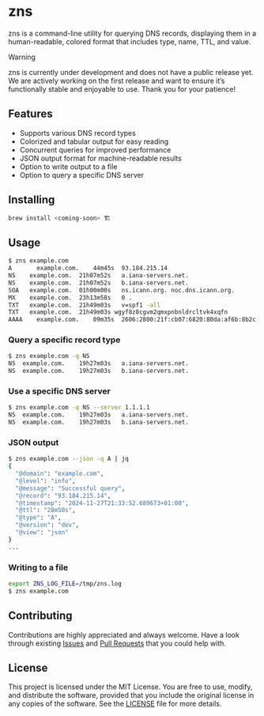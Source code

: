# zns

zns is a command-line utility for querying DNS records, displaying them in a human-readable, colored format that includes type, name, TTL, and value.

> [!WARNING] 
> zns is currently under development and does not have a public release yet.
> We are actively working on the first release and want to ensure it’s functionally stable and enjoyable to use.
> Thank you for your patience!

## Features

* Supports various DNS record types
* Colorized and tabular output for easy reading
* Concurrent queries for improved performance
* JSON output format for machine-readable results
* Option to write output to a file
* Option to query a specific DNS server

## Installing

```sh
brew install <coming-soon> 🏗️
```

## Usage

```sh
$ zns example.com
A	    example.com.	44m45s	93.184.215.14
NS	  example.com.	21h07m52s	a.iana-servers.net.
NS	  example.com.	21h07m52s	b.iana-servers.net.
SOA	  example.com.	01h00m00s	ns.icann.org. noc.dns.icann.org.
MX	  example.com.	23h13m58s	0 .
TXT	  example.com.	21h49m03s	v=spf1 -all
TXT	  example.com.	21h49m03s wgyf8z8cgvm2qmxpnbnldrcltvk4xqfn
AAAA	example.com.	09m35s	2606:2800:21f:cb07:6820:80da:af6b:8b2c
```

### Query a specific record type

```sh
$ zns example.com -q NS
NS	example.com.	19h27m03s	a.iana-servers.net.
NS	example.com.	19h27m03s	b.iana-servers.net.
```

### Use a specific DNS server

```sh
$ zns example.com -q NS --server 1.1.1.1
NS	example.com.	19h27m03s	a.iana-servers.net.
NS	example.com.	19h27m03s	b.iana-servers.net.
```

### JSON output

```sh
$ zns example.com --json -q A | jq
{
  "@domain": "example.com",
  "@level": "info",
  "@message": "Successful query",
  "@record": "93.184.215.14",
  "@timestamp": "2024-11-27T21:33:52.689673+01:00",
  "@ttl": "28m50s",
  "@type": "A",
  "@version": "dev",
  "@view": "json"
}
...
```

### Writing to a file

```sh
export ZNS_LOG_FILE=/tmp/zns.log
$ zns example.com
```

## Contributing

Contributions are highly appreciated and always welcome.
Have a look through existing [Issues](https://github.com/znscli/zns/issues) and [Pull Requests](https://github.com/znscli/zns/pulls) that you could help with.

## License

This project is licensed under the MIT License. You are free to use, modify, and distribute the software, provided that you include the original license in any copies of the software. See the [LICENSE](LICENSE) file for more details.


